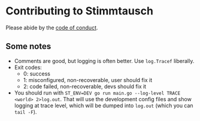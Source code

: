 # Contributing to Stimmtausch

Please abide by the [code of conduct](code-of-conduct.md).

## Some notes

* Comments are good, but logging is often better. Use `log.Tracef` liberally.
* Exit codes:
    * 0: success
    * 1: misconfigured, non-recoverable, user should fix it
    * 2: code failed, non-recoverable, devs should fix it
* You should run with `ST_ENV=DEV go run main.go --log-level TRACE <world> 2>log.out`. That will use the development config files and show logging at trace level, which will be dumped into `log.out` (which you can `tail -F`).
